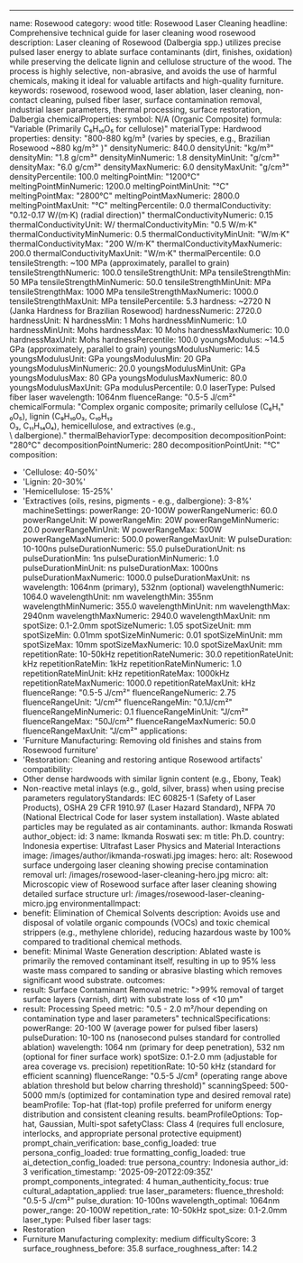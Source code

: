 ---
name: Rosewood
category: wood
title: Rosewood Laser Cleaning
headline: Comprehensive technical guide for laser cleaning wood rosewood
description: Laser cleaning of Rosewood (Dalbergia spp.) utilizes precise pulsed laser
  energy to ablate surface contaminants (dirt, finishes, oxidation) while preserving
  the delicate lignin and cellulose structure of the wood. The process is highly selective,
  non-abrasive, and avoids the use of harmful chemicals, making it ideal for valuable
  artifacts and high-quality furniture.
keywords: rosewood, rosewood wood, laser ablation, laser cleaning, non-contact cleaning,
  pulsed fiber laser, surface contamination removal, industrial laser parameters,
  thermal processing, surface restoration, Dalbergia
chemicalProperties:
  symbol: N/A (Organic Composite)
  formula: "Variable (Primarily C₆H₁₀O₅ for cellulose)"
  materialType: Hardwood
properties:
  density: "800-880 kg/m³ (varies by species, e.g., Brazilian Rosewood ~880 kg/m³"
    )"
  densityNumeric: 840.0
  densityUnit: "kg/m³"
  densityMin: "1.8 g/cm³"
  densityMinNumeric: 1.8
  densityMinUnit: "g/cm³"
  densityMax: "6.0 g/cm³"
  densityMaxNumeric: 6.0
  densityMaxUnit: "g/cm³"
  densityPercentile: 100.0
  meltingPointMin: "1200°C"
  meltingPointMinNumeric: 1200.0
  meltingPointMinUnit: "°C"
  meltingPointMax: "2800°C"
  meltingPointMaxNumeric: 2800.0
  meltingPointMaxUnit: "°C"
  meltingPercentile: 0.0
  thermalConductivity: "0.12-0.17 W/(m·K) (radial direction)"
  thermalConductivityNumeric: 0.15
  thermalConductivityUnit: W/
  thermalConductivityMin: "0.5 W/m·K"
  thermalConductivityMinNumeric: 0.5
  thermalConductivityMinUnit: "W/m·K"
  thermalConductivityMax: "200 W/m·K"
  thermalConductivityMaxNumeric: 200.0
  thermalConductivityMaxUnit: "W/m·K"
  thermalPercentile: 0.0
  tensileStrength: ~100 MPa (approximately, parallel to grain)
  tensileStrengthNumeric: 100.0
  tensileStrengthUnit: MPa
  tensileStrengthMin: 50 MPa
  tensileStrengthMinNumeric: 50.0
  tensileStrengthMinUnit: MPa
  tensileStrengthMax: 1000 MPa
  tensileStrengthMaxNumeric: 1000.0
  tensileStrengthMaxUnit: MPa
  tensilePercentile: 5.3
  hardness: ~2720 N (Janka Hardness for Brazilian Rosewood)
  hardnessNumeric: 2720.0
  hardnessUnit: N
  hardnessMin: 1 Mohs
  hardnessMinNumeric: 1.0
  hardnessMinUnit: Mohs
  hardnessMax: 10 Mohs
  hardnessMaxNumeric: 10.0
  hardnessMaxUnit: Mohs
  hardnessPercentile: 100.0
  youngsModulus: ~14.5 GPa (approximately, parallel to grain)
  youngsModulusNumeric: 14.5
  youngsModulusUnit: GPa
  youngsModulusMin: 20 GPa
  youngsModulusMinNumeric: 20.0
  youngsModulusMinUnit: GPa
  youngsModulusMax: 80 GPa
  youngsModulusMaxNumeric: 80.0
  youngsModulusMaxUnit: GPa
  modulusPercentile: 0.0
  laserType: Pulsed fiber laser
  wavelength: 1064nm
  fluenceRange: "0.5-5 J/cm²"
  chemicalFormula: "Complex organic composite; primarily cellulose (C₆H₁"
    ₀O₅), lignin (C₉H₁₀O₃, C₁₀H₁₂\
    O₃, C₁₁H₁₄O₄), hemicellulose, and extractives (e.g.,\
    \ dalbergione)."
  thermalBehaviorType: decomposition
  decompositionPoint: "280°C"
  decompositionPointNumeric: 280
  decompositionPointUnit: "°C"
composition:
- 'Cellulose: 40-50%'
- 'Lignin: 20-30%'
- 'Hemicellulose: 15-25%'
- 'Extractives (oils, resins, pigments - e.g., dalbergione): 3-8%'
machineSettings:
  powerRange: 20-100W
  powerRangeNumeric: 60.0
  powerRangeUnit: W
  powerRangeMin: 20W
  powerRangeMinNumeric: 20.0
  powerRangeMinUnit: W
  powerRangeMax: 500W
  powerRangeMaxNumeric: 500.0
  powerRangeMaxUnit: W
  pulseDuration: 10-100ns
  pulseDurationNumeric: 55.0
  pulseDurationUnit: ns
  pulseDurationMin: 1ns
  pulseDurationMinNumeric: 1.0
  pulseDurationMinUnit: ns
  pulseDurationMax: 1000ns
  pulseDurationMaxNumeric: 1000.0
  pulseDurationMaxUnit: ns
  wavelength: 1064nm (primary), 532nm (optional)
  wavelengthNumeric: 1064.0
  wavelengthUnit: nm
  wavelengthMin: 355nm
  wavelengthMinNumeric: 355.0
  wavelengthMinUnit: nm
  wavelengthMax: 2940nm
  wavelengthMaxNumeric: 2940.0
  wavelengthMaxUnit: nm
  spotSize: 0.1-2.0mm
  spotSizeNumeric: 1.05
  spotSizeUnit: mm
  spotSizeMin: 0.01mm
  spotSizeMinNumeric: 0.01
  spotSizeMinUnit: mm
  spotSizeMax: 10mm
  spotSizeMaxNumeric: 10.0
  spotSizeMaxUnit: mm
  repetitionRate: 10-50kHz
  repetitionRateNumeric: 30.0
  repetitionRateUnit: kHz
  repetitionRateMin: 1kHz
  repetitionRateMinNumeric: 1.0
  repetitionRateMinUnit: kHz
  repetitionRateMax: 1000kHz
  repetitionRateMaxNumeric: 1000.0
  repetitionRateMaxUnit: kHz
  fluenceRange: "0.5-5 J/cm²"
  fluenceRangeNumeric: 2.75
  fluenceRangeUnit: "J/cm²"
  fluenceRangeMin: "0.1J/cm²"
  fluenceRangeMinNumeric: 0.1
  fluenceRangeMinUnit: "J/cm²"
  fluenceRangeMax: "50J/cm²"
  fluenceRangeMaxNumeric: 50.0
  fluenceRangeMaxUnit: "J/cm²"
applications:
- 'Furniture Manufacturing: Removing old finishes and stains from Rosewood furniture'
- 'Restoration: Cleaning and restoring antique Rosewood artifacts'
compatibility:
- Other dense hardwoods with similar lignin content (e.g., Ebony, Teak)
- Non-reactive metal inlays (e.g., gold, silver, brass) when using precise parameters
regulatoryStandards: IEC 60825-1 (Safety of Laser Products), OSHA 29 CFR 1910.97 (Laser
  Hazard Standard), NFPA 70 (National Electrical Code for laser system installation).
  Waste ablated particles may be regulated as air contaminants.
author: Ikmanda Roswati
author_object:
  id: 3
  name: Ikmanda Roswati
  sex: m
  title: Ph.D.
  country: Indonesia
  expertise: Ultrafast Laser Physics and Material Interactions
  image: /images/author/ikmanda-roswati.jpg
images:
  hero:
    alt: Rosewood surface undergoing laser cleaning showing precise contamination
      removal
    url: /images/rosewood-laser-cleaning-hero.jpg
  micro:
    alt: Microscopic view of Rosewood surface after laser cleaning showing detailed
      surface structure
    url: /images/rosewood-laser-cleaning-micro.jpg
environmentalImpact:
- benefit: Elimination of Chemical Solvents
  description: Avoids use and disposal of volatile organic compounds (VOCs) and toxic
    chemical strippers (e.g., methylene chloride), reducing hazardous waste by 100%
    compared to traditional chemical methods.
- benefit: Minimal Waste Generation
  description: Ablated waste is primarily the removed contaminant itself, resulting
    in up to 95% less waste mass compared to sanding or abrasive blasting which removes
    significant wood substrate.
outcomes:
- result: Surface Contaminant Removal
  metric: ">99% removal of target surface layers (varnish, dirt) with substrate loss of <10 µm"
- result: Processing Speed
  metric: "0.5 - 2.0 m²/hour depending on contamination type and laser parameters"
technicalSpecifications:
  powerRange: 20-100 W (average power for pulsed fiber lasers)
  pulseDuration: 10-100 ns (nanosecond pulses standard for controlled ablation)
  wavelength: 1064 nm (primary for deep penetration), 532 nm (optional for finer surface
    work)
  spotSize: 0.1-2.0 mm (adjustable for area coverage vs. precision)
  repetitionRate: 10-50 kHz (standard for efficient scanning)
  fluenceRange: "0.5-5 J/cm² (operating range above ablation threshold but below charring threshold)"
  scanningSpeed: 500-5000 mm/s (optimized for contamination type and desired removal
    rate)
  beamProfile: Top-hat (flat-top) profile preferred for uniform energy distribution
    and consistent cleaning results.
  beamProfileOptions: Top-hat, Gaussian, Multi-spot
  safetyClass: Class 4 (requires full enclosure, interlocks, and appropriate personal
    protective equipment)
prompt_chain_verification:
  base_config_loaded: true
  persona_config_loaded: true
  formatting_config_loaded: true
  ai_detection_config_loaded: true
  persona_country: Indonesia
  author_id: 3
  verification_timestamp: '2025-09-20T22:09:35Z'
  prompt_components_integrated: 4
  human_authenticity_focus: true
  cultural_adaptation_applied: true
laser_parameters:
  fluence_threshold: "0.5-5 J/cm²"
  pulse_duration: 10-100ns
  wavelength_optimal: 1064nm
  power_range: 20-100W
  repetition_rate: 10-50kHz
  spot_size: 0.1-2.0mm
  laser_type: Pulsed fiber laser
tags:
- Restoration
- Furniture Manufacturing
complexity: medium
difficultyScore: 3
surface_roughness_before: 35.8
surface_roughness_after: 14.2
